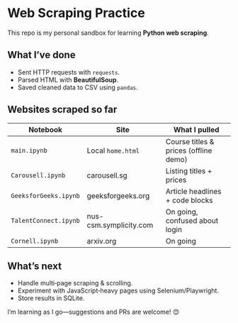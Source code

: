 # Web Scraping Practice

This repo is my personal sandbox for learning **Python web scraping**.

## What I’ve done

- Sent HTTP requests with `requests`.
- Parsed HTML with **BeautifulSoup**.
- Saved cleaned data to CSV using `pandas`.

## Websites scraped so far

| Notebook | Site | What I pulled |
| -------- | ---- | -------------- |
| `main.ipynb` | Local `home.html` | Course titles & prices (offline demo)
| `Carousell.ipynb` | carousell.sg | Listing titles + prices
| `GeeksforGeeks.ipynb` | geeksforgeeks.org | Article headlines + code blocks
| `TalentConnect.ipynb` | nus-csm.symplicity.com | On going, confused about login
| `Cornell.ipynb` | arxiv.org | On going

## What’s next

- Handle multi‑page scraping & scrolling.
- Experiment with JavaScript‑heavy pages using Selenium/Playwright.
- Store results in SQLite.

I’m learning as I go—suggestions and PRs are welcome! 😊

